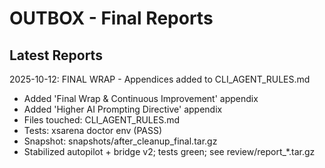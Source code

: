 # OUTBOX - Final Reports

## Latest Reports

2025-10-12: FINAL WRAP - Appendices added to CLI_AGENT_RULES.md
  - Added 'Final Wrap & Continuous Improvement' appendix
  - Added 'Higher AI Prompting Directive' appendix
  - Files touched: CLI_AGENT_RULES.md
  - Tests: xsarena doctor env (PASS)
  - Snapshot: snapshots/after_cleanup_final.tar.gz
- Stabilized autopilot + bridge v2; tests green; see review/report_*.tar.gz
